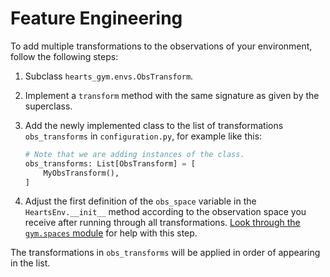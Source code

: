<link rel="stylesheet" href="style.css">

# Feature Engineering

To add multiple transformations to the observations of your
environment, follow the following steps:

1. Subclass `hearts_gym.envs.ObsTransform`.
2. Implement a `transform` method with the same signature as
   given by the superclass.
3. Add the newly implemented class to the list of transformations
   `obs_transforms` in `configuration.py`, for example like this:

   ```python
   # Note that we are adding instances of the class.
   obs_transforms: List[ObsTransform] = [
       MyObsTransform(),
   ]
   ```
4. Adjust the first definition of the `obs_space` variable in the
   `HeartsEnv.__init__` method according to the observation space you
   receive after running through all transformations. [Look through
   the `gym.spaces`
   module](https://github.com/openai/gym/tree/master/gym/spaces) for
   help with this step.

The transformations in `obs_transforms` will be applied in order of
appearing in the list.
